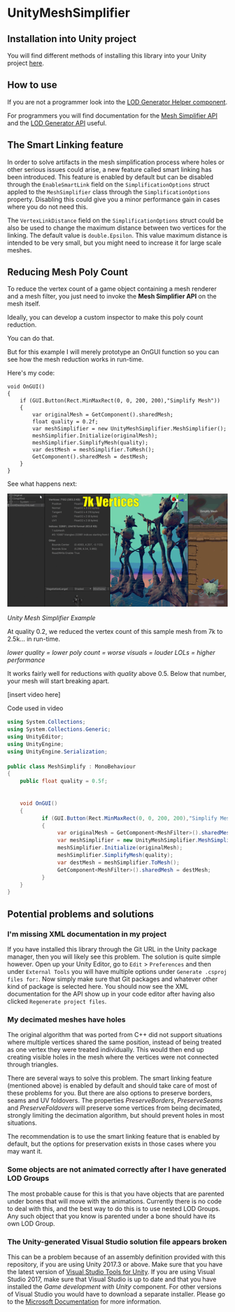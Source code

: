 # UnityMeshSimplifier



## Installation into Unity project

You will find different methods of installing this library into your Unity project [here](https://github.com/Whinarn/UnityMeshSimplifier/wiki#installing).

## How to use

If you are not a programmer look into the [LOD Generator Helper component](https://github.com/Whinarn/UnityMeshSimplifier/wiki/LOD-Generator-Helper-component).

For programmers you will find documentation for the [Mesh Simplifier API](https://github.com/Whinarn/UnityMeshSimplifier/wiki/Mesh-Simplifier-API) and the [LOD Generator API](https://github.com/Whinarn/UnityMeshSimplifier/wiki/LOD-Generator-API) useful.

## The Smart Linking feature

In order to solve artifacts in the mesh simplification process where holes or other serious issues could arise, a new feature called smart linking has been introduced. This feature is enabled by default but can be disabled through the `EnableSmartLink` field on the `SimplificationOptions` struct appled to the `MeshSimplifier` class through the `SimplificationOptions` property. Disabling this could give you a minor performance gain in cases where you do not need this.

The `VertexLinkDistance` field on the `SimplificationOptions` struct could be also be used to change the maximum distance between two vertices for the linking. The default value is `double.Epsilon`. This value maximum distance is intended to be very small, but you might need to increase it for large scale meshes.




Reducing Mesh Poly Count
------------------------

To reduce the vertex count of a game object containing a mesh renderer and a mesh filter, you just need to invoke the **Mesh Simplifier API** on the mesh itself.

Ideally, you can develop a custom inspector to make this poly count reduction.

You can do that.

But for this example I will merely prototype an OnGUI function so you can see how the mesh reduction works in run-time.

Here's my code\:

    void OnGUI()
    {
        if (GUI.Button(Rect.MinMaxRect(0, 0, 200, 200),"Simplify Mesh"))
        {
            var originalMesh = GetComponent().sharedMesh;
            float quality = 0.2f;
            var meshSimplifier = new UnityMeshSimplifier.MeshSimplifier();
            meshSimplifier.Initialize(originalMesh);
            meshSimplifier.SimplifyMesh(quality);
            var destMesh = meshSimplifier.ToMesh();
            GetComponent().sharedMesh = destMesh;
        }
    }


See what happens next:

![](Unity-Mesh-Simplifier-Example.gif)

_Unity Mesh Simplifier Example_

At quality 0.2, we reduced the vertex count of this sample mesh from 7k to 2.5k... in run-time.

_lower quality = lower poly count = worse visuals = louder LOLs = higher performance_

It works fairly well for reductions with _quality_ above 0.5. Below that number, your mesh will start breaking apart.


[insert video here]

Code used in video

```csharp
using System.Collections;
using System.Collections.Generic;
using UnityEditor;
using UnityEngine;
using UnityEngine.Serialization;

public class MeshSimplify : MonoBehaviour
{
    public float quality = 0.5f;


    void OnGUI()
    {
           if (GUI.Button(Rect.MinMaxRect(0, 0, 200, 200),"Simplify Mesh"))
           {
                var originalMesh = GetComponent<MeshFilter>().sharedMesh;
                var meshSimplifier = new UnityMeshSimplifier.MeshSimplifier();
                meshSimplifier.Initialize(originalMesh);
                meshSimplifier.SimplifyMesh(quality);
                var destMesh = meshSimplifier.ToMesh();
                GetComponent<MeshFilter>().sharedMesh = destMesh;
           }
    }
}
```



## Potential problems and solutions

### I'm missing XML documentation in my project

If you have installed this library through the Git URL in the Unity package manager, then you will likely see this problem.
The solution is quite simple however. Open up your Unity Editor, go to `Edit` > `Preferences` and then under `External Tools` you will have multiple options under `Generate .csproj files for:`. Now simply make sure that Git packages and whatever other kind of package is selected here. You should now see the XML documentation for the API show up in your code editor after having also clicked `Regenerate project files`.

### My decimated meshes have holes

The original algorithm that was ported from C++ did not support situations where multiple vertices shared the same position, instead of being treated as one vertex they were treated individually. This would then end up creating visible holes in the mesh where the vertices were not connected through triangles.

There are several ways to solve this problem. The smart linking feature (mentioned above) is enabled by default and should take care of most of these problems for you. But there are also options to preserve borders, seams and UV foldovers. The properties *PreserveBorders*, *PreserveSeams* and *PreserveFoldovers* will preserve some vertices from being decimated, strongly limiting the decimation algorithm, but should prevent holes in most situations.

The recommendation is to use the smart linking feature that is enabled by default, but the options for preservation exists in those cases where you may want it.

### Some objects are not animated correctly after I have generated LOD Groups

The most probable cause for this is that you have objects that are parented under bones that will move with the animations. Currently there is no code to deal with this, and the best way to do this is to use nested LOD Groups. Any such object that you know is parented under a bone should have its own LOD Group.

### The Unity-generated Visual Studio solution file appears broken

This can be a problem because of an assembly definition provided with this repository, if you are using Unity 2017.3 or above. Make sure that you have the latest version of [Visual Studio Tools for Unity](https://www.visualstudio.com/vs/unity-tools/). If you are using Visual Studio 2017, make sure that Visual Studio is up to date and that you have installed the *Game development with Unity* component. For other versions of Visual Studio you would have to download a separate installer. Please go to the [Microsoft Documentation](https://docs.microsoft.com/en-us/visualstudio/cross-platform/getting-started-with-visual-studio-tools-for-unity) for more information.
